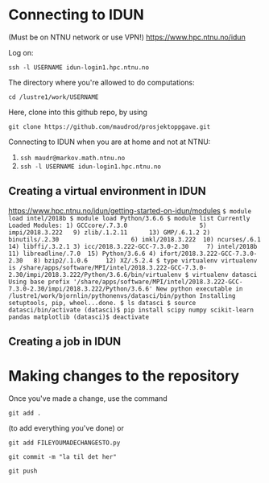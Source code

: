# Connecting to IDUN
(Must be on NTNU network or use VPN!)
https://www.hpc.ntnu.no/idun

Log on:

`ssh -l USERNAME idun-login1.hpc.ntnu.no`

The directory where you're allowed to do computations:

`cd /lustre1/work/USERNAME`

Here, clone into this github repo, by using 

`git clone https://github.com/maudrod/prosjektoppgave.git`

Connecting to IDUN when you are at home and not at NTNU:

1) `ssh maudr@markov.math.ntnu.no`
2) `ssh -l USERNAME idun-login1.hpc.ntnu.no`


## Creating a virtual environment in IDUN
https://www.hpc.ntnu.no/idun/getting-started-on-idun/modules
`$ module load intel/2018b
  $ module load Python/3.6.6
  $ module list
  Currently Loaded Modules:
    1) GCCcore/.7.3.0                    5) impi/2018.3.222   9) zlib/.1.2.11      13) GMP/.6.1.2
    2) binutils/.2.30                    6) imkl/2018.3.222  10) ncurses/.6.1      14) libffi/.3.2.1
    3) icc/2018.3.222-GCC-7.3.0-2.30     7) intel/2018b      11) libreadline/.7.0  15) Python/3.6.6
    4) ifort/2018.3.222-GCC-7.3.0-2.30   8) bzip2/.1.0.6     12) XZ/.5.2.4
  $ type virtualenv
  virtualenv is /share/apps/software/MPI/intel/2018.3.222-GCC-7.3.0-2.30/impi/2018.3.222/Python/3.6.6/bin/virtualenv
  $ virtualenv datasci
  Using base prefix '/share/apps/software/MPI/intel/2018.3.222-GCC-7.3.0-2.30/impi/2018.3.222/Python/3.6.6'
  New python executable in /lustre1/work/bjornlin/pythonenvs/datasci/bin/python
  Installing setuptools, pip, wheel...done.
  $ ls
   datasci
  $ source datasci/bin/activate
  (datasci)$ pip install scipy numpy scikit-learn pandas matplotlib
  (datasci)$ deactivate`


## Creating a job in IDUN



# Making changes to the repository

Once you've made a change, use the command

`git add .`

(to add everything you've done) or 

`git add FILEYOUMADECHANGESTO.py`

`git commit -m "la til det her"`

`git push`

